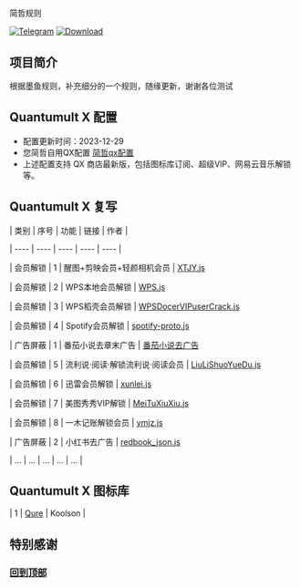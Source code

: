 # 
简哲规则


[![Telegram](https://img.shields.io/badge/Telegram-Channel-33A8E3)](https://t.me/+iZBVehZYxbkyYWY1)
[![Download](https://img.shields.io/badge/Download-File-33A8E3)](https://raw.githubusercontent.com/mjk0108/qx-/main/QX%E8%87%AA%E7%94%A8.conf)


## 项目简介
根据墨鱼规则，补充细分的一个规则，随缘更新，谢谢各位测试

## Quantumult X 配置
- 配置更新时间：2023-12-29
- 您简哲自用QX配置 [简哲qx配置](https://raw.githubusercontent.com/mjk0108/qx-/main/QX%E8%87%AA%E7%94%A8.conf)
- 上述配置支持 QX 商店最新版，包括图标库订阅、超级VIP、网易云音乐解锁等。


## Quantumult X 复写
| 类别 | 序号 | 功能 | 链接 | 作者 |

| ---- | ---- | ---- | ---- | ---- |

| 会员解锁 | 1 | 醒图+剪映会员+轻颜相机会员 | [XTJY.js](https://raw.githubusercontent.com/WeiRen0/Scripts/main/XTJY.js) 

| 会员解锁 | 2 | WPS本地会员解锁 | [WPS.js](https://raw.githubusercontent.com/I-am-R-E/Functional-Store-Hub/Master/WPSOffice/Script/WPS.js) 

| 会员解锁 | 3 | WPS稻壳会员解锁 | [WPSDocerVIPuserCrack.js](https://raw.githubusercontent.com/yqc007/QuantumultX/master/WPSDocerVIPuserCrack.js) 

| 会员解锁 | 4 | Spotify会员解锁 | [spotify-proto.js](https://raw.githubusercontent.com/app2smile/rules/master/js/spotify-proto.js) 

| 广告屏蔽 | 1 | 番茄小说去章末广告 | [番茄小说去广告](直接规则，无链接) 

| 会员解锁 | 5 | 流利说·阅读·解锁流利说·阅读会员 | [LiuLiShuoYueDu.js](https://raw.githubusercontent.com/I-am-R-E/Functional-Store-Hub/Master/LiuLiShuoYueDu/Script/LiuLiShuoYueDu.js) 

| 会员解锁 | 6 | 迅雷会员解锁 | [xunlei.js](https://raw.githubusercontent.com/Marol62926/MarScrpt/main/xunlei.js) 

| 会员解锁 | 7 | 美图秀秀VIP解锁 | [MeiTuXiuXiu.js](https://raw.githubusercontent.com/I-am-R-E/QuantumultX/main/JavaScript/MeiTuXiuXiu.js) 

| 会员解锁 | 8 | 一木记账解锁会员 | [ymjz.js](https://raw.githubusercontent.com/deezertidal/Surge_Module/master/files/ymjz.js) 

| 广告屏蔽 | 2 | 小红书去广告 | [redbook_json.js](https://github.com/ddgksf2013/Scripts/raw/master/redbook_json.js) 

| ... | ... | ... | ... | ... |




## Quantumult X 图标库

| 1 | [Qure](https://github.com/Koolson/Qure) | Koolson |

## 特别感谢


### [回到顶部](https://github.com/yourusername/yourrepository)
